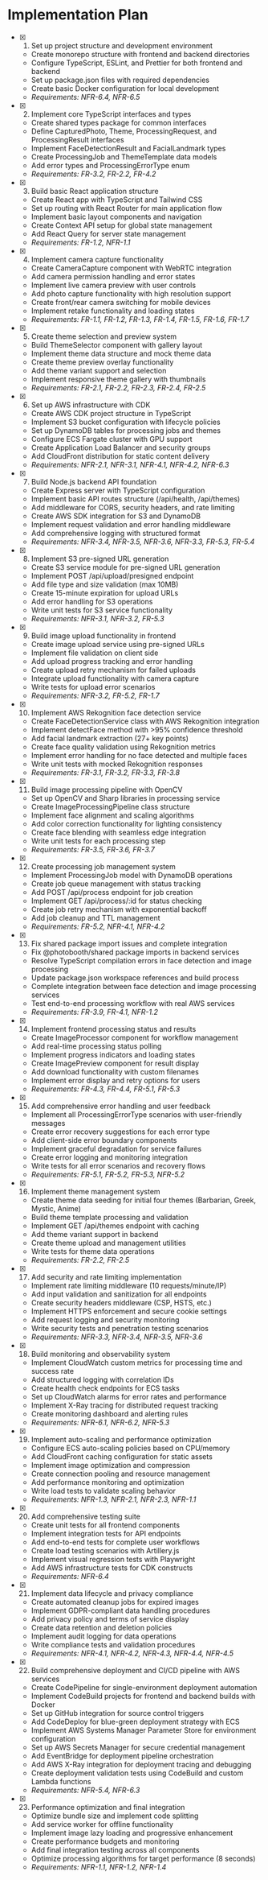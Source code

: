 # Implementation Plan

- [x] 1. Set up project structure and development environment
  - Create monorepo structure with frontend and backend directories
  - Configure TypeScript, ESLint, and Prettier for both frontend and backend
  - Set up package.json files with required dependencies
  - Create basic Docker configuration for local development
  - _Requirements: NFR-6.4, NFR-6.5_

- [x] 2. Implement core TypeScript interfaces and types
  - Create shared types package for common interfaces
  - Define CapturedPhoto, Theme, ProcessingRequest, and ProcessingResult interfaces
  - Implement FaceDetectionResult and FacialLandmark types
  - Create ProcessingJob and ThemeTemplate data models
  - Add error types and ProcessingErrorType enum
  - _Requirements: FR-3.2, FR-2.2, FR-4.2_

- [x] 3. Build basic React application structure
  - Create React app with TypeScript and Tailwind CSS
  - Set up routing with React Router for main application flow
  - Implement basic layout components and navigation
  - Create Context API setup for global state management
  - Add React Query for server state management
  - _Requirements: FR-1.2, NFR-1.1_

- [x] 4. Implement camera capture functionality
  - Create CameraCapture component with WebRTC integration
  - Add camera permission handling and error states
  - Implement live camera preview with user controls
  - Add photo capture functionality with high resolution support
  - Create front/rear camera switching for mobile devices
  - Implement retake functionality and loading states
  - _Requirements: FR-1.1, FR-1.2, FR-1.3, FR-1.4, FR-1.5, FR-1.6, FR-1.7_

- [x] 5. Create theme selection and preview system
  - Build ThemeSelector component with gallery layout
  - Implement theme data structure and mock theme data
  - Create theme preview overlay functionality
  - Add theme variant support and selection
  - Implement responsive theme gallery with thumbnails
  - _Requirements: FR-2.1, FR-2.2, FR-2.3, FR-2.4, FR-2.5_

- [x] 6. Set up AWS infrastructure with CDK
  - Create AWS CDK project structure in TypeScript
  - Implement S3 bucket configuration with lifecycle policies
  - Set up DynamoDB tables for processing jobs and themes
  - Configure ECS Fargate cluster with GPU support
  - Create Application Load Balancer and security groups
  - Add CloudFront distribution for static content delivery
  - _Requirements: NFR-2.1, NFR-3.1, NFR-4.1, NFR-4.2, NFR-6.3_

- [x] 7. Build Node.js backend API foundation
  - Create Express server with TypeScript configuration
  - Implement basic API routes structure (/api/health, /api/themes)
  - Add middleware for CORS, security headers, and rate limiting
  - Create AWS SDK integration for S3 and DynamoDB
  - Implement request validation and error handling middleware
  - Add comprehensive logging with structured format
  - _Requirements: NFR-3.4, NFR-3.5, NFR-3.6, NFR-3.3, FR-5.3, FR-5.4_

- [x] 8. Implement S3 pre-signed URL generation
  - Create S3 service module for pre-signed URL generation
  - Implement POST /api/upload/presigned endpoint
  - Add file type and size validation (max 10MB)
  - Create 15-minute expiration for upload URLs
  - Add error handling for S3 operations
  - Write unit tests for S3 service functionality
  - _Requirements: NFR-3.1, NFR-3.2, FR-5.3_

- [x] 9. Build image upload functionality in frontend
  - Create image upload service using pre-signed URLs
  - Implement file validation on client side
  - Add upload progress tracking and error handling
  - Create upload retry mechanism for failed uploads
  - Integrate upload functionality with camera capture
  - Write tests for upload error scenarios
  - _Requirements: NFR-3.2, FR-5.2, FR-1.7_

- [x] 10. Implement AWS Rekognition face detection service
  - Create FaceDetectionService class with AWS Rekognition integration
  - Implement detectFace method with >95% confidence threshold
  - Add facial landmark extraction (27+ key points)
  - Create face quality validation using Rekognition metrics
  - Implement error handling for no face detected and multiple faces
  - Write unit tests with mocked Rekognition responses
  - _Requirements: FR-3.1, FR-3.2, FR-3.3, FR-3.8_

- [x] 11. Build image processing pipeline with OpenCV
  - Set up OpenCV and Sharp libraries in processing service
  - Create ImageProcessingPipeline class structure
  - Implement face alignment and scaling algorithms
  - Add color correction functionality for lighting consistency
  - Create face blending with seamless edge integration
  - Write unit tests for each processing step
  - _Requirements: FR-3.5, FR-3.6, FR-3.7_

- [x] 12. Create processing job management system
  - Implement ProcessingJob model with DynamoDB operations
  - Create job queue management with status tracking
  - Add POST /api/process endpoint for job creation
  - Implement GET /api/process/:id for status checking
  - Create job retry mechanism with exponential backoff
  - Add job cleanup and TTL management
  - _Requirements: FR-5.2, NFR-4.1, NFR-4.2_

- [x] 13. Fix shared package import issues and complete integration





  - Fix @photobooth/shared package imports in backend services
  - Resolve TypeScript compilation errors in face detection and image processing
  - Update package.json workspace references and build process
  - Complete integration between face detection and image processing services
  - Test end-to-end processing workflow with real AWS services
  - _Requirements: FR-3.9, FR-4.1, NFR-1.2_

- [x] 14. Implement frontend processing status and results






  - Create ImageProcessor component for workflow management
  - Add real-time processing status polling
  - Implement progress indicators and loading states
  - Create ImagePreview component for result display
  - Add download functionality with custom filenames
  - Implement error display and retry options for users
  - _Requirements: FR-4.3, FR-4.4, FR-5.1, FR-5.3_

- [x] 15. Add comprehensive error handling and user feedback





  - Implement all ProcessingErrorType scenarios with user-friendly messages
  - Create error recovery suggestions for each error type
  - Add client-side error boundary components
  - Implement graceful degradation for service failures
  - Create error logging and monitoring integration
  - Write tests for all error scenarios and recovery flows
  - _Requirements: FR-5.1, FR-5.2, FR-5.3, NFR-5.2_

- [x] 16. Implement theme management system





  - Create theme data seeding for initial four themes (Barbarian, Greek, Mystic, Anime)
  - Build theme template processing and validation
  - Implement GET /api/themes endpoint with caching
  - Add theme variant support in backend
  - Create theme upload and management utilities
  - Write tests for theme data operations
  - _Requirements: FR-2.2, FR-2.5_

- [x] 17. Add security and rate limiting implementation







  - Implement rate limiting middleware (10 requests/minute/IP)
  - Add input validation and sanitization for all endpoints
  - Create security headers middleware (CSP, HSTS, etc.)
  - Implement HTTPS enforcement and secure cookie settings
  - Add request logging and security monitoring
  - Write security tests and penetration testing scenarios
  - _Requirements: NFR-3.3, NFR-3.4, NFR-3.5, NFR-3.6_

- [x] 18. Build monitoring and observability system




  - Implement CloudWatch custom metrics for processing time and success rate
  - Add structured logging with correlation IDs
  - Create health check endpoints for ECS tasks
  - Set up CloudWatch alarms for error rates and performance
  - Implement X-Ray tracing for distributed request tracking
  - Create monitoring dashboard and alerting rules
  - _Requirements: NFR-6.1, NFR-6.2, NFR-5.3_

- [x] 19. Implement auto-scaling and performance optimization




  - Configure ECS auto-scaling policies based on CPU/memory
  - Add CloudFront caching configuration for static assets
  - Implement image optimization and compression
  - Create connection pooling and resource management
  - Add performance monitoring and optimization
  - Write load tests to validate scaling behavior
  - _Requirements: NFR-1.3, NFR-2.1, NFR-2.3, NFR-1.1_

- [x] 20. Add comprehensive testing suite








  - Create unit tests for all frontend components
  - Implement integration tests for API endpoints
  - Add end-to-end tests for complete user workflows
  - Create load testing scenarios with Artillery.js
  - Implement visual regression tests with Playwright
  - Add AWS infrastructure tests for CDK constructs
  - _Requirements: NFR-6.4_

- [x] 21. Implement data lifecycle and privacy compliance







  - Create automated cleanup jobs for expired images
  - Implement GDPR-compliant data handling procedures
  - Add privacy policy and terms of service display
  - Create data retention and deletion policies
  - Implement audit logging for data operations
  - Write compliance tests and validation procedures
  - _Requirements: NFR-4.1, NFR-4.2, NFR-4.3, NFR-4.4, NFR-4.5_

- [x] 22. Build comprehensive deployment and CI/CD pipeline with AWS services





  - Create CodePipeline for single-environment deployment automation
  - Implement CodeBuild projects for frontend and backend builds with Docker
  - Set up GitHub integration for source control triggers
  - Add CodeDeploy for blue-green deployment strategy with ECS
  - Implement AWS Systems Manager Parameter Store for environment configuration
  - Set up AWS Secrets Manager for secure credential management
  - Add EventBridge for deployment pipeline orchestration
  - Add AWS X-Ray integration for deployment tracing and debugging
  - Create deployment validation tests using CodeBuild and custom Lambda functions
  - _Requirements: NFR-5.4, NFR-6.3_

- [x] 23. Performance optimization and final integration




  - Optimize bundle size and implement code splitting
  - Add service worker for offline functionality
  - Implement image lazy loading and progressive enhancement
  - Create performance budgets and monitoring
  - Add final integration testing across all components
  - Optimize processing algorithms for target performance (8 seconds)
  - _Requirements: NFR-1.1, NFR-1.2, NFR-1.4_